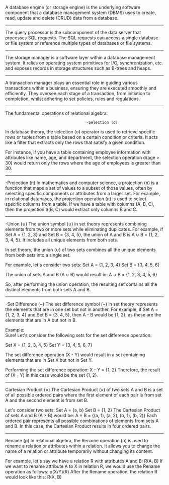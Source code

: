 A database engine (or storage engine) is the underlying software component that a database management system (DBMS) uses to create, read, update and delete (CRUD) data from a database.

-------------------------------------------

The query processor is the subcomponent of the data server that processes SQL requests. The SQL requests can access a single database or file system or reference multiple types of databases or file systems.

-------------------------------------------

The storage manager is a software layer within a database management system. It relies on operating system primitives for I/O, synchronization, etc. and exposes records in storage structures such as B-trees and heaps.
	
-------------------------------------------

A transaction manager plays an essential role in guiding various transactions within a business, ensuring they are executed smoothly and efficiently. They oversee each stage of a transaction, from initiation to completion, whilst adhering to set policies, rules and regulations.

------------------------------------------------------------------------------------------------------------------------------------------------------------------------------------------------------------------------------------------------

The fundamental operations of relational algebra:

    
                                        -Selection (σ)	
In database theory, the selection (σ) operator is used to retrieve specific rows or tuples from a table based on a certain condition or criteria. It acts like a filter that extracts only the rows that satisfy a given condition.

For instance, if you have a table containing employee information with attributes like name, age, and department, the selection operation σ(age > 30) would return only the rows where the age of employees is greater than 30.

--------------------------------------------------------------------------------

-Projection (π)
In mathematics and computer science, a projection (π) is a function that maps a set of values to a subset of those values, often by selecting specific components or attributes from a larger set. 
For example, in relational databases, the projection operation (π) is used to select specific columns from a table. If we have a table with columns (A, B, C), then the projection π(B, C) would extract only columns B and C.

--------------------------------------------------------------------------------

-Union (∪)
The union symbol (∪) in set theory represents combining elements from two or more sets while eliminating duplicates. For example, if Set A = {1, 2, 3} and Set B = {3, 4, 5}, the union of A and B is A ∪ B = {1, 2, 3, 4, 5}. It includes all unique elements from both sets.

In set theory, the union (∪) of two sets combines all the unique elements from both sets into a single set.

For example, let's consider two sets:
Set A = {1, 2, 3, 4}
Set B = {3, 4, 5, 6}

The union of sets A and B (A ∪ B) would result in:
A ∪ B = {1, 2, 3, 4, 5, 6}

So, after performing the union operation, the resulting set contains all the distinct elements from both sets A and B.

--------------------------------------------------------------------------------

-Set Difference (−)
The set difference symbol (−) in set theory represents the elements that are in one set but not in another. For example, if Set A = {1, 2, 3, 4} and Set B = {3, 4, 5}, then A - B would be {1, 2}, as these are the elements that are in A but not in B.

Example:  
Sure! Let's consider the following sets for the set difference operation:

Set X = {1, 2, 3, 4, 5}
Set Y = {3, 4, 5, 6, 7}

The set difference operation (X - Y) would result in a set containing elements that are in Set X but not in Set Y.

Performing the set difference operation:
X - Y = {1, 2}
Therefore, the result of (X - Y) in this case would be the set {1, 2}.

--------------------------------------------------------------------------------

Cartesian Product (×)
The Cartesian Product (×) of two sets A and B is a set of all possible ordered pairs where the first element of each pair is from set A and the second element is from set B.

Let's consider two sets:
Set A = {a, b}
Set B = {1, 2}
The Cartesian Product of sets A and B (A × B) would be:
A × B = {(a, 1), (a, 2), (b, 1), (b, 2)}
Each ordered pair represents all possible combinations of elements from sets A and B. In this case, the Cartesian Product results in four ordered pairs.

--------------------------------------------------------------------------------

Rename (ρ)
In relational algebra, the Rename operation (ρ) is used to rename a relation or attributes within a relation. It allows you to change the name of a relation or attribute temporarily without changing its content.

For example, let's say we have a relation R with attributes A and B: R(A, B) If we want to rename attribute A to X in relation R, we would use the Rename operation as follows: ρ(X/Y)(R)
After the Rename operation, the relation R would look like this:
R(X, B)
